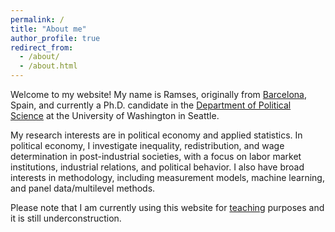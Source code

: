 ```yaml
---
permalink: /
title: "About me"
author_profile: true
redirect_from: 
  - /about/
  - /about.html
---
```




Welcome to my website! My name is Ramses, originally from [Barcelona](https://en.wikipedia.org/wiki/Barcelona), Spain, and currently a Ph.D. candidate in the [Department of Political Science](https://www.polisci.washington.edu/) at the University of Washington in Seattle. 

My research interests are in political economy and applied statistics. In political economy, I investigate inequality, redistribution, and wage determination in post-industrial societies, with a focus on labor market institutions, industrial relations, and political behavior. I also have broad interests in methodology, including measurement models, machine learning, and panel data/multilevel methods.

Please note that I am currently using this website for [teaching](https://rllob.github.io/teaching/) purposes and it is still underconstruction.
